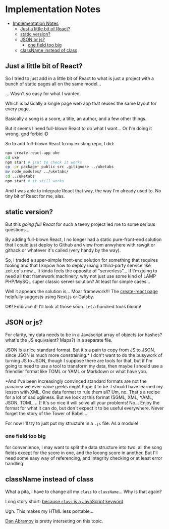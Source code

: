 # Implementation Notes

- [Implementation Notes](#implementation-notes)
  - [Just a little bit of React?](#just-a-little-bit-of-react)
  - [static version?](#static-version)
  - [JSON or js?](#json-or-js)
    - [one field too big](#one-field-too-big)
  - [className instead of class](#classname-instead-of-class)

## Just a little bit of React?

So I tried to just add in a little bit of React to what is just a project with a bunch of static pages all on the same model...

... Wasn't so easy for what I wanted.

Which is basically a single page web app that reuses the same layout for every page.

Basically a song is a score, a title, an author, and a few other things.

But it seems I need full-blown React to do what I want... Or I'm doing it wrong, god forbid :D

So to add full-blown React to my existing repo, I did:

```bash
npx create-react-app uke
cd uke
npm start # jsut to check it works
cp -pr package* public src .gitignore ../uketabs
mv node_modules/ ../uketabs/
cd ../uketabs
npm start # it still works
```

And I was able to integrate React that way, the way I'm already used to. No tiny bit of React for me, alas.

## static version?

But this _going full React_ for such a teeny project led me to some serious questions...

By adding full-blown React, I no longer had a static pure-front-end solution that I could just deploy to Github and view from anwyhere with rawgit or githack or whatever it's called (very handy by the way).

So, I traded a super-simple front-end solution for something that requires tooling and that I knpow how to deploy using a third-party service like zeit.co's now... It kinda feels the opposite of "serverless"... If I'm going to need all that framework machinery, why not just use some kind of LAMP PHP/MySQL super classic server solution? At least for simple cases...

Well it appears the solution is... Moar framework!!! The [create-react page](https://reactjs.org/docs/create-a-new-react-app.html#nextjs) helpfully suggests using Next.js or Gatsby.

OK! Embrace it! I'll look at those soon. Let a hundred tools bloom!

## JSON or js?

For clarity, my data needs to be in a Javascript array of objects (or hashes? what's the JS equivalent? Maps?) in a separate file.

JSON is a nice standard format. But it's a pain to copy from JS to JSON, since JSON is much more constraining.* I don't want to do the busywork of turning JS to JSON, though I suppose there are tools for that, but if I'm going to need to use a tool to transform my data, then maybe I should use a friendlier format like TOML or YAML or Markdown or what have you.

*And I've been increasingly convinced standard formats are not the panacea we ever-naive geeks might hope it to be. I should have learned my lesson with XML. One data format to rule them all? Um, no. That's a recipe for a lot of sad ugliness. But we look at this format (SGML, XML, YAML, JSON, TOML, ...)! It's so nice it will solve all your problems! No... Enjoy the format for what it can do, but don't expect it to be useful everywhere. Never forget the story of the Tower of Babel...

For now I'll try to just put my structure in a `.js` file. As a module!

### one field too big

for convenience, I may want to split the data structure into two: all the song fields except for the score in one, and the looong score in another. But I'll need some easy way of referencing, and integrity checking or at least error handling.

## className instead of class

What a pita, I have to change all my `class` to `className`... Why is that again?

Long story short: [because `class` is a JavaScript keyword](https://stackoverflow.com/questions/46989454/class-vs-classname-in-react-16)

Ugh. This makes my HTML less portable...

[Dan Abramov](https://github.com/facebook/react/issues/13525#issuecomment-417818906) is pretty interseting on this topic.
